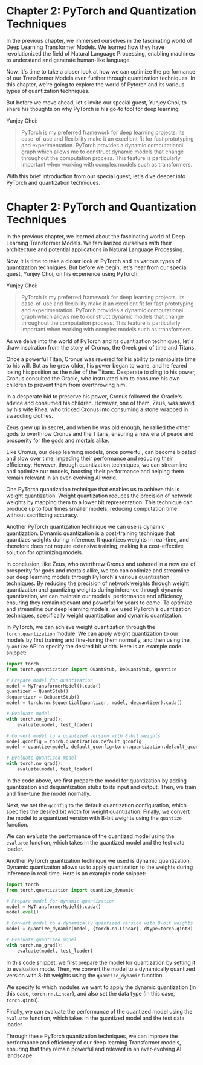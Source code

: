 # Chapter 2: PyTorch and Quantization Techniques 

In the previous chapter, we immersed ourselves in the fascinating world of Deep Learning Transformer Models. We learned how they have revolutionized the field of Natural Language Processing, enabling machines to understand and generate human-like language.

Now, it's time to take a closer look at how we can optimize the performance of our Transformer Models even further through quantization techniques. In this chapter, we're going to explore the world of Pytorch and its various types of quantization techniques. 

But before we move ahead, let's invite our special guest, Yunjey Choi, to share his thoughts on why PyTorch is his go-to tool for deep learning.

Yunjey Choi: 
> PyTorch is my preferred framework for deep learning projects. Its ease-of-use and flexibility make it an excellent fit for fast prototyping and experimentation. PyTorch provides a dynamic computational graph which allows me to construct dynamic models that change throughout the computation process. This feature is particularly important when working with complex models such as transformers.

With this brief introduction from our special guest, let's dive deeper into PyTorch and quantization techniques.
# Chapter 2: PyTorch and Quantization Techniques 

In the previous chapter, we learned about the fascinating world of Deep Learning Transformer Models. We familiarized ourselves with their architecture and potential applications in Natural Language Processing. 

Now, it is time to take a closer look at PyTorch and its various types of quantization techniques. But before we begin, let's hear from our special guest, Yunjey Choi, on his experience using PyTorch.

Yunjey Choi:
> PyTorch is my preferred framework for deep learning projects. Its ease-of-use and flexibility make it an excellent fit for fast prototyping and experimentation. PyTorch provides a dynamic computational graph which allows me to construct dynamic models that change throughout the computation process. This feature is particularly important when working with complex models such as transformers.

As we delve into the world of PyTorch and its quantization techniques, let's draw inspiration from the story of Cronus, the Greek god of time and Titans.

Once a powerful Titan, Cronus was revered for his ability to manipulate time to his will. But as he grew older, his power began to wane, and he feared losing his position as the ruler of the Titans. Desperate to cling to his power, Cronus consulted the Oracle, who instructed him to consume his own children to prevent them from overthrowing him.

In a desperate bid to preserve his power, Cronus followed the Oracle's advice and consumed his children. However, one of them, Zeus, was saved by his wife Rhea, who tricked Cronus into consuming a stone wrapped in swaddling clothes. 

Zeus grew up in secret, and when he was old enough, he rallied the other gods to overthrow Cronus and the Titans, ensuring a new era of peace and prosperity for the gods and mortals alike.

Like Cronus, our deep learning models, once powerful, can become bloated and slow over time, impeding their performance and reducing their efficiency. However, through quantization techniques, we can streamline and optimize our models, boosting their performance and helping them remain relevant in an ever-evolving AI world.

One PyTorch quantization technique that enables us to achieve this is weight quantization. Weight quantization reduces the precision of network weights by mapping them to a lower bit representation. This technique can produce up to four times smaller models, reducing computation time without sacrificing accuracy.

Another PyTorch quantization technique we can use is dynamic quantization. Dynamic quantization is a post-training technique that quantizes weights during inference. It quantizes weights in real-time, and therefore does not require extensive training, making it a cost-effective solution for optimizing models.

In conclusion, like Zeus, who overthrew Cronus and ushered in a new era of prosperity for gods and mortals alike, we too can optimize and streamline our deep learning models through PyTorch's various quantization techniques. By reducing the precision of network weights through weight quantization and quantizing weights during inference through dynamic quantization, we can maintain our models' performance and efficiency, ensuring they remain relevant and powerful for years to come.
To optimize and streamline our deep learning models, we used PyTorch's quantization techniques, specifically weight quantization and dynamic quantization. 

In PyTorch, we can achieve weight quantization through the `torch.quantization` module. We can apply weight quantization to our models by first training and fine-tuning them normally, and then using the `quantize` API to specify the desired bit width. Here is an example code snippet:

```python
import torch
from torch.quantization import QuantStub, DeQuantStub, quantize

# Prepare model for quantization
model = MyTransformerModel().cuda()
quantizer = QuantStub()
dequantizer = DeQuantStub()
model = torch.nn.Sequential(quantizer, model, dequantizer).cuda()

# Evaluate model
with torch.no_grad():
    evaluate(model, test_loader)

# Convert model to a quantized version with 8-bit weights
model.qconfig = torch.quantization.default_qconfig
model = quantize(model, default_qconfig=torch.quantization.default_qconfig, inplace=True)

# Evaluate quantized model
with torch.no_grad():
    evaluate(model, test_loader)
```

In the code above, we first prepare the model for quantization by adding quantization and dequantization stubs to its input and output. Then, we train and fine-tune the model normally.

Next, we set the `qconfig` to the default quantization configuration, which specifies the desired bit width for weight quantization. Finally, we convert the model to a quantized version with 8-bit weights using the `quantize` function.

We can evaluate the performance of the quantized model using the `evaluate` function, which takes in the quantized model and the test data loader.

Another PyTorch quantization technique we used is dynamic quantization. Dynamic quantization allows us to apply quantization to the weights during inference in real-time. Here is an example code snippet:

```python
import torch
from torch.quantization import quantize_dynamic

# Prepare model for dynamic quantization
model = MyTransformerModel().cuda()
model.eval()

# Convert model to a dynamically quantized version with 8-bit weights
model = quantize_dynamic(model, {torch.nn.Linear}, dtype=torch.qint8)

# Evaluate quantized model
with torch.no_grad():
    evaluate(model, test_loader)
```

In this code snippet, we first prepare the model for quantization by setting it to evaluation mode. Then, we convert the model to a dynamically quantized version with 8-bit weights using the `quantize_dynamic` function. 

We specify to which modules we want to apply the dynamic quantization (in this case, `torch.nn.Linear`), and also set the data type (in this case, `torch.qint8`). 

Finally, we can evaluate the performance of the quantized model using the `evaluate` function, which takes in the quantized model and the test data loader.

Through these PyTorch quantization techniques, we can improve the performance and efficiency of our deep learning Transformer models, ensuring that they remain powerful and relevant in an ever-evolving AI landscape.